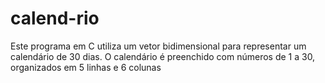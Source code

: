 # calend-rio
Este programa em C utiliza um vetor bidimensional para representar um calendário de 30 dias. O calendário é preenchido com números de 1 a 30, organizados em 5 linhas e 6 colunas
